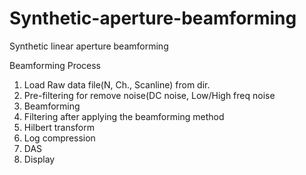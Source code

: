 # Synthetic-aperture-beamforming
Synthetic linear aperture beamforming


Beamforming Process
  1) Load Raw data file(N, Ch., Scanline) from dir.
  2) Pre-filtering for remove noise(DC noise, Low/High freq noise
  3) Beamforming
  4) Filtering after applying the beamforming method
  5) Hilbert transform
  6) Log compression
  7) DAS
  8) Display
  
